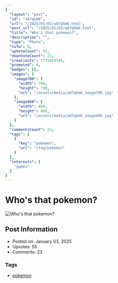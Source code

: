 ```yaml
---
{
  "layout": "post",
  "id": "a87qGm6",
  "url": "/2025/01/03/a87qGm6.html",
  "post_url": "/2025/01/03/a87qGm6.html",
  "title": "Who's that pokemon?",
  "description": "",
  "type": "Photo",
  "nsfw": 0,
  "upVoteCount": 55,
  "downVoteCount": 21,
  "creationTs": 1735924340,
  "promoted": 0,
  "badges": [],
  "images": {
    "image700": {
      "width": 700,
      "height": 700,
      "url": "/assets/media/a87qGm6_image700.jpg"
    },
    "image460": {
      "width": 460,
      "height": 460,
      "url": "/assets/media/a87qGm6_image460.jpg"
    }
  },
  "commentsCount": 23,
  "tags": [
    {
      "key": "pokemon",
      "url": "/tag/pokemon"
    }
  ],
  "interests": [
    "games"
  ]
}
---
```


# Who's that pokemon?

![Who's that pokemon?](/assets/media/a87qGm6_image700.jpg)

## Post Information

- Posted on: January 03, 2025
- Upvotes: 55
- Comments: 23

### Tags

- [pokemon](/tag/pokemon)

